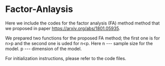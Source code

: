# Factor-Anlaysis

Here we include the codes for the factor analysis (FA) method method
that we proposed in paper https://arxiv.org/abs/1801.05935. 

We prepared two functions for the proposed FA method; the first one 
is for n>p and the second one is uded for n<p. Here 
n --- sample size for the model.
p --- dimension of the model. 

For initialization instructions, please refer to the code files. 

